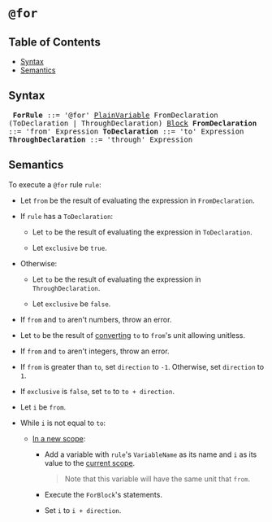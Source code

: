 # `@for`

## Table of Contents

* [Syntax](#syntax)
* [Semantics](#semantics)

## Syntax

<x><pre>
**ForRule**            ::= '@for' [PlainVariable] FromDeclaration
&#32;                      (ToDeclaration | ThroughDeclaration) [Block]
**FromDeclaration**    ::= 'from' Expression
**ToDeclaration**      ::= 'to' Expression
**ThroughDeclaration** ::= 'through' Expression
</pre></x>

[PlainVariable]: ../variables.md#syntax
[Block]: ../statement.md#block

## Semantics

To execute a `@for` rule `rule`:

* Let `from` be the result of evaluating the expression in `FromDeclaration`.

* If `rule` has a `ToDeclaration`:

  * Let `to` be the result of evaluating the expression in `ToDeclaration`.

  * Let `exclusive` be `true`.
  
* Otherwise:

  * Let `to` be the result of evaluating the expression in `ThroughDeclaration`.

  * Let `exclusive` be `false`.
  
* If `from` and `to` aren't numbers, throw an error.

* Let `to` be the result of [converting] `to` to `from`'s unit allowing unitless.

  [converting]: ../types/number.md#converting-a-number-to-a-unit

* If `from` and `to` aren't integers, throw an error.

* If `from` is greater than `to`, set `direction` to `-1`. Otherwise, set
  `direction` to `1`.

* If `exclusive` is `false`, set `to` to `to + direction`.

* Let `i` be `from`.

* While `i` is not equal to `to`:

  * [In a new scope]:

    * Add a variable with `rule`'s `VariableName` as its name and `i` as its value
      to the [current scope].

      > Note that this variable will have the same unit that `from`.

    * Execute the `ForBlock`'s statements.

    * Set `i` to `i + direction`.

  [In a new scope]: ../spec.md#running-in-a-new-scope
  [current scope]: ../spec.md#scope
